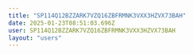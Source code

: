 ```yaml
---
title: "SP114Q12BZZARK7VZQ16ZBFRMNK3VXX3HZVX73BAH"
date: 2025-01-23T08:51:03.696Z
user: SP114Q12BZZARK7VZQ16ZBFRMNK3VXX3HZVX73BAH
layout: "users"
---
```

    
